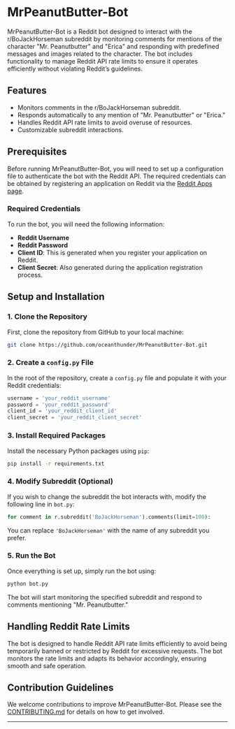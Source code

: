 # MrPeanutButter-Bot

MrPeanutButter-Bot is a Reddit bot designed to interact with the r/BoJackHorseman subreddit by monitoring comments for mentions of the character "Mr. Peanutbutter" and "Erica" and responding with predefined messages and images related to the character. The bot includes functionality to manage Reddit API rate limits to ensure it operates efficiently without violating Reddit’s guidelines.

## Features

- Monitors comments in the r/BoJackHorseman subreddit.
- Responds automatically to any mention of "Mr. Peanutbutter" or "Erica."
- Handles Reddit API rate limits to avoid overuse of resources.
- Customizable subreddit interactions.

## Prerequisites

Before running MrPeanutButter-Bot, you will need to set up a configuration file to authenticate the bot with the Reddit API. The required credentials can be obtained by registering an application on Reddit via the [Reddit Apps page](https://www.reddit.com/prefs/apps).

### Required Credentials

To run the bot, you will need the following information:

- **Reddit Username**
- **Reddit Password**
- **Client ID**: This is generated when you register your application on Reddit.
- **Client Secret**: Also generated during the application registration process.

## Setup and Installation

### 1. Clone the Repository
First, clone the repository from GitHub to your local machine:
```bash
git clone https://github.com/oceanthunder/MrPeanutButter-Bot.git
```

### 2. Create a `config.py` File
In the root of the repository, create a `config.py` file and populate it with your Reddit credentials:
```python
username = 'your_reddit_username'
password = 'your_reddit_password'
client_id = 'your_reddit_client_id'
client_secret = 'your_reddit_client_secret'
```

### 3. Install Required Packages
Install the necessary Python packages using `pip`:
```bash
pip install -r requirements.txt
```

### 4. Modify Subreddit (Optional)
If you wish to change the subreddit the bot interacts with, modify the following line in `bot.py`:
```python
for comment in r.subreddit('BoJackHorseman').comments(limit=100):
```
You can replace `'BoJackHorseman'` with the name of any subreddit you prefer.

### 5. Run the Bot
Once everything is set up, simply run the bot using:
```bash
python bot.py
```

The bot will start monitoring the specified subreddit and respond to comments mentioning "Mr. Peanutbutter."

## Handling Reddit Rate Limits

The bot is designed to handle Reddit API rate limits efficiently to avoid being temporarily banned or restricted by Reddit for excessive requests. The bot monitors the rate limits and adapts its behavior accordingly, ensuring smooth and safe operation.

## Contribution Guidelines

We welcome contributions to improve MrPeanutButter-Bot. Please see the [CONTRIBUTING.md](CONTRIBUTING.md) for details on how to get involved.

---
